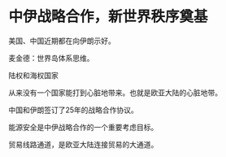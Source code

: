 # 中伊战略合作，新世界秩序奠基

美国、中国近期都在向伊朗示好。

 麦金德：世界岛体系思维。

陆权和海权国家

从来没有一个国家能打到心脏地带来。也就是欧亚大陆的心脏地带。

中国和伊朗签订了25年的战略合作协议。

能源安全是中伊战略合作的一个重要考虑目标。

贸易线路通道，是欧亚大陆连接贸易的大通道。
